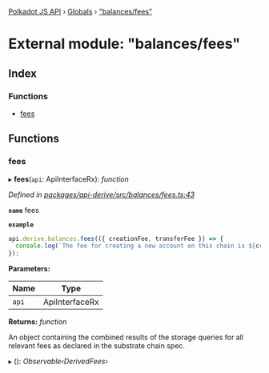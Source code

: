 [Polkadot JS API](../README.md) › [Globals](../globals.md) › ["balances/fees"](_balances_fees_.md)

# External module: "balances/fees"

## Index

### Functions

* [fees](_balances_fees_.md#fees)

## Functions

###  fees

▸ **fees**(`api`: ApiInterfaceRx): *function*

*Defined in [packages/api-derive/src/balances/fees.ts:43](https://github.com/polkadot-js/api/blob/2ac3640900/packages/api-derive/src/balances/fees.ts#L43)*

**`name`** fees

**`example`** 
<BR>

```javascript
api.derive.balances.fees(({ creationFee, transferFee }) => {
  console.log(`The fee for creating a new account on this chain is ${creationFee} units. The fee required for making a transfer is ${transferFee} units.`);
});
```

**Parameters:**

Name | Type |
------ | ------ |
`api` | ApiInterfaceRx |

**Returns:** *function*

An object containing the combined results of the storage queries for
all relevant fees as declared in the substrate chain spec.

▸ (): *Observable‹DerivedFees›*
